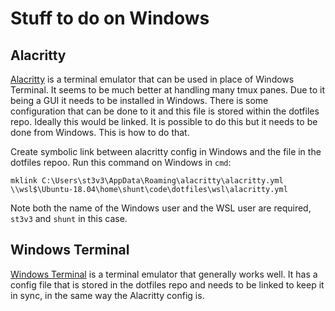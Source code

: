 # Stuff to do on Windows


## Alacritty

[Alacritty](https://github.com/alacritty/alacritty) is a terminal emulator that
can be used in place of Windows Terminal. It seems to be much better at
handling many tmux panes. Due to it being a GUI it needs to be installed in
Windows. There is some configuration that can be done to it and this file is
stored within the dotfiles repo. Ideally this would be linked. It is possible
to do this but it needs to be done from Windows. This is how to do that.

Create symbolic link between alacritty config in Windows and the file in the
dotfiles repoo. Run this command on Windows in `cmd`:

`mklink C:\Users\st3v3\AppData\Roaming\alacritty\alacritty.yml \\wsl$\Ubuntu-18.04\home\shunt\code\dotfiles\wsl\alacritty.yml`

Note both the name of the Windows user and the WSL user are required, `st3v3`
and `shunt` in this case.

## Windows Terminal

[Windows Terminal](https://github.com/microsoft/terminal) is a terminal
emulator that generally works well. It has a config file that is stored in the
dotfiles repo and needs to be linked to keep it in sync, in the same way the
Alacritty config is.
